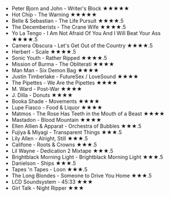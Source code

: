 * Peter Bjorn and John - Writer's Block ★★★★★
* Hot Chip - The Warning  ★★★★★
* Belle & Sebastian - The Life Pursuit ★★★★.5
* The Decemberists - The Crane Wife ★★★★.5
* Yo La Tengo - I Am Not Afraid Of You And I Will Beat Your Ass ★★★★.5
* Camera Obscura - Let's Get Out of the Country ★★★★.5
* Herbert - Scale ★★★★.5
* Sonic Youth - Rather Ripped ★★★★.5
* Mission of Burma - The Obliterati ★★★★
* Man Man - Six Demon Bag ★★★★
* Justin Timberlake - FutureSex / LoveSound ★★★★
* The Pipettes - We Are the Pipettes ★★★★
* M. Ward - Post-War ★★★★
* J. Dilla - Donuts ★★★★
* Booka Shade - Movements ★★★★
* Lupe Fiasco - Food & Liquor ★★★★
* Matmos - The Rose Has Teeth in the Mouth of a Beast ★★★★
* Mastadon - Blood Mountain ★★★★
* Ellen Allien & Apparat - Orchestra of Bubbles ★★★.5
* Fujiya & Miyagi - Transparent Things ★★★.5
* Lily Allen - Alright, Still ★★★.5
* Califone - Roots & Crowns ★★★.5
* Lil Wayne - Dedication 2 Mixtape ★★★.5
* Brightblack Morning Light - Brightblack Morning Light ★★★.5
* Danielson - Ships ★★★.5
* Tapes 'n Tapes - Loon ★★★.5
* The Long Blondes - Someone to Drive You Home ★★★.5
* LCD Soundsystem - 45:33 ★★★
* Girl Talk - Night Ripper ★★★